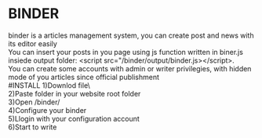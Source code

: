 # BINDER
binder is a articles management system, you can create post and news with its editor easily\
You can insert your posts in you page using js function written in biner.js insiede output folder: &lt;script src="/binder/output/binder.js>&lt;/script>.\
You can create some accounts with admin or writer privilegies, with hidden mode of you articles since official publishment\
#INSTALL
1)Downlod file\                                                                                                                                                                                                                     
2)Paste folder in your website root folder\
3)Open /binder/ \
4)Configure your binder\
5)Llogin with your configuration account\
6)Start to write
